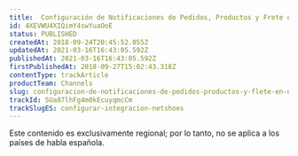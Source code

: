 ```yaml
---
title:  Configuración de Notificaciones de Pedidos, Productos y Frete en Netshoes
id: 4XEVWU4XIQimY4swYuaOoE
status: PUBLISHED
createdAt: 2018-09-24T20:45:52.055Z
updatedAt: 2021-03-16T16:43:05.592Z
publishedAt: 2021-03-16T16:43:05.592Z
firstPublishedAt: 2018-09-27T15:02:43.318Z
contentType: trackArticle
productTeam: Channels
slug: configuracion-de-notificaciones-de-pedidos-productos-y-flete-en-netshoes
trackId: 5Ua87lhFg4m0kEcuyqmcCm
trackSlugES: configurar-integracion-netshoes
---
```


<div class="alert alert-warning" role="alert">Este contenido es exclusivamente regional; 
por lo tanto, no se aplica a los países de habla española.</div>
